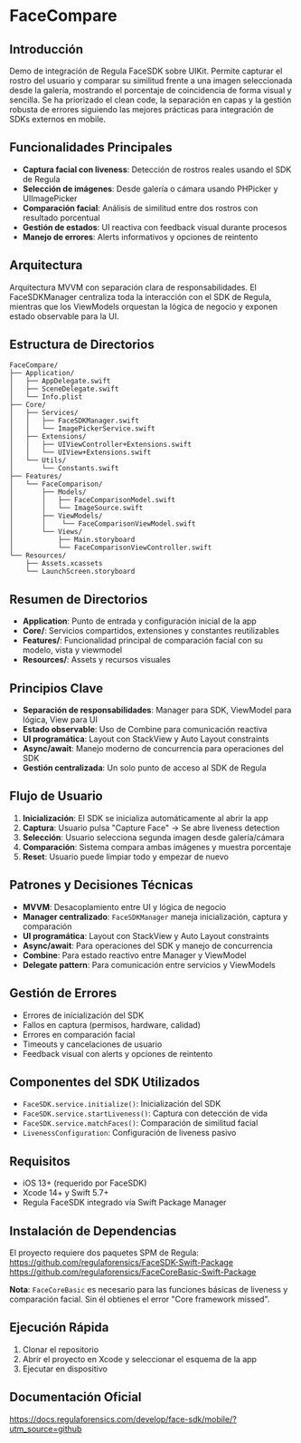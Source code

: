 # FaceCompare

## Introducción

Demo de integración de Regula FaceSDK sobre UIKit. Permite capturar el rostro del usuario y comparar su similitud frente a una imagen seleccionada desde la galería, mostrando el porcentaje de coincidencia de forma visual y sencilla. Se ha priorizado el clean code, la separación en capas y la gestión robusta de errores siguiendo las mejores prácticas para integración de SDKs externos en mobile.

## Funcionalidades Principales

- **Captura facial con liveness**: Detección de rostros reales usando el SDK de Regula
- **Selección de imágenes**: Desde galería o cámara usando PHPicker y UIImagePicker  
- **Comparación facial**: Análisis de similitud entre dos rostros con resultado porcentual
- **Gestión de estados**: UI reactiva con feedback visual durante procesos
- **Manejo de errores**: Alerts informativos y opciones de reintento

## Arquitectura

Arquitectura MVVM con separación clara de responsabilidades. El FaceSDKManager centraliza toda la interacción con el SDK de Regula, mientras que los ViewModels orquestan la lógica de negocio y exponen estado observable para la UI.

## Estructura de Directorios
```
FaceCompare/
├── Application/
│   ├── AppDelegate.swift
│   ├── SceneDelegate.swift
│   └── Info.plist
├── Core/
│   ├── Services/
│   │   ├── FaceSDKManager.swift
│   │   └── ImagePickerService.swift
│   ├── Extensions/
│   │   ├── UIViewController+Extensions.swift
│   │   └── UIView+Extensions.swift
│   └── Utils/
│       └── Constants.swift
├── Features/
│   └── FaceComparison/
│       ├── Models/
│       │   ├── FaceComparisonModel.swift
│       │   └── ImageSource.swift
│       ├── ViewModels/
│       │    └── FaceComparisonViewModel.swift
│       └── Views/
│           ├── Main.storyboard
│           └── FaceComparisonViewController.swift
└── Resources/
    ├── Assets.xcassets
    └── LaunchScreen.storyboard
```

## Resumen de Directorios

- **Application**: Punto de entrada y configuración inicial de la app
- **Core/**: Servicios compartidos, extensiones y constantes reutilizables
- **Features/**: Funcionalidad principal de comparación facial con su modelo, vista y viewmodel
- **Resources/**: Assets y recursos visuales

## Principios Clave

- **Separación de responsabilidades**: Manager para SDK, ViewModel para lógica, View para UI
- **Estado observable**: Uso de Combine para comunicación reactiva
- **UI programática**: Layout con StackView y Auto Layout constraints
- **Async/await**: Manejo moderno de concurrencia para operaciones del SDK
- **Gestión centralizada**: Un solo punto de acceso al SDK de Regula

## Flujo de Usuario

1. **Inicialización**: El SDK se inicializa automáticamente al abrir la app
2. **Captura**: Usuario pulsa "Capture Face" → Se abre liveness detection
3. **Selección**: Usuario selecciona segunda imagen desde galería/cámara  
4. **Comparación**: Sistema compara ambas imágenes y muestra porcentaje
5. **Reset**: Usuario puede limpiar todo y empezar de nuevo

## Patrones y Decisiones Técnicas

- **MVVM**: Desacoplamiento entre UI y lógica de negocio
- **Manager centralizado**: `FaceSDKManager` maneja inicialización, captura y comparación
- **UI programática**: Layout con StackView y Auto Layout constraints
- **Async/await**: Para operaciones del SDK y manejo de concurrencia
- **Combine**: Para estado reactivo entre Manager y ViewModel
- **Delegate pattern**: Para comunicación entre servicios y ViewModels

## Gestión de Errores

- Errores de inicialización del SDK
- Fallos en captura (permisos, hardware, calidad)
- Errores en comparación facial  
- Timeouts y cancelaciones de usuario
- Feedback visual con alerts y opciones de reintento

## Componentes del SDK Utilizados

- `FaceSDK.service.initialize()`: Inicialización del SDK
- `FaceSDK.service.startLiveness()`: Captura con detección de vida
- `FaceSDK.service.matchFaces()`: Comparación de similitud facial
- `LivenessConfiguration`: Configuración de liveness pasivo

## Requisitos

- iOS 13+ (requerido por FaceSDK)
- Xcode 14+ y Swift 5.7+
- Regula FaceSDK integrado vía Swift Package Manager

## Instalación de Dependencias

El proyecto requiere dos paquetes SPM de Regula:
https://github.com/regulaforensics/FaceSDK-Swift-Package
https://github.com/regulaforensics/FaceCoreBasic-Swift-Package

**Nota**: `FaceCoreBasic` es necesario para las funciones básicas de liveness y comparación facial. Sin él obtienes el error "Core framework missed".

## Ejecución Rápida

1. Clonar el repositorio
2. Abrir el proyecto en Xcode y seleccionar el esquema de la app
3. Ejecutar en dispositivo

## Documentación Oficial
https://docs.regulaforensics.com/develop/face-sdk/mobile/?utm_source=github
